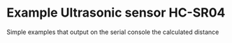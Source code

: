 Example Ultrasonic sensor HC-SR04
=================================

Simple examples that output on the serial console the calculated distance
